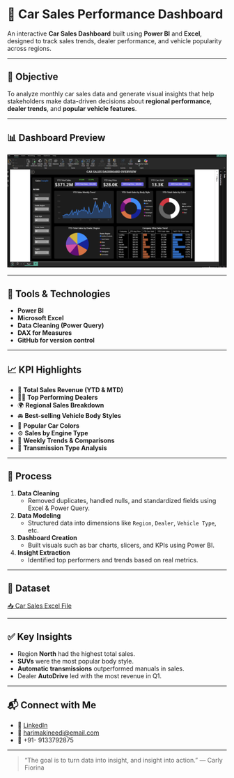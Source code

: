 # 🚗 Car Sales Performance Dashboard

An interactive **Car Sales Dashboard** built using **Power BI** and **Excel**, designed to track sales trends, dealer performance, and vehicle popularity across regions.

---

## 🎯 Objective

To analyze monthly car sales data and generate visual insights that help stakeholders make data-driven decisions about **regional performance**, **dealer trends**, and **popular vehicle features**.

---

## 📊 Dashboard Preview

![Car Sales Dashboard](https://github.com/HariMakineedi/Car-Sales-Performance-Dashboard/blob/main/Car-sales-Dashboard.png)

---

## 🔧 Tools & Technologies

- **Power BI**
- **Microsoft Excel**
- **Data Cleaning (Power Query)**
- **DAX for Measures**
- **GitHub for version control**

---

## 📈 KPI Highlights

- 🧮 **Total Sales Revenue (YTD & MTD)**
- 🧍‍♂️ **Top Performing Dealers**
- 🌍 **Regional Sales Breakdown**
- 🚘 **Best-selling Vehicle Body Styles**
- 🎨 **Popular Car Colors**
- ⚙️ **Sales by Engine Type**
- 📅 **Weekly Trends & Comparisons**
- 🔁 **Transmission Type Analysis**

---

## 🔄 Process

1. **Data Cleaning**  
   - Removed duplicates, handled nulls, and standardized fields using Excel & Power Query.
2. **Data Modeling**  
   - Structured data into dimensions like `Region`, `Dealer`, `Vehicle Type`, etc.
3. **Dashboard Creation**  
   - Built visuals such as bar charts, slicers, and KPIs using Power BI.
4. **Insight Extraction**  
   - Identified top performers and trends based on real metrics.

---

## 📝 Dataset

[📥 Car Sales Excel File](https://github.com/HariMakineedi/Car-Sales-Performance-Dashboard/blob/main/Car%20Sales.xlsx)

---

## ✅ Key Insights

- Region **North** had the highest total sales.
- **SUVs** were the most popular body style.
- **Automatic transmissions** outperformed manuals in sales.
- Dealer **AutoDrive** led with the most revenue in Q1.

---

## 📬 Connect with Me

- 🔗 [LinkedIn](https://www.linkedin.com/in/hari-makineedi/)
- 📧 harimakineedi@email.com
- 📱 +91- 9133792875

---

> “The goal is to turn data into insight, and insight into action.” — Carly Fiorina
